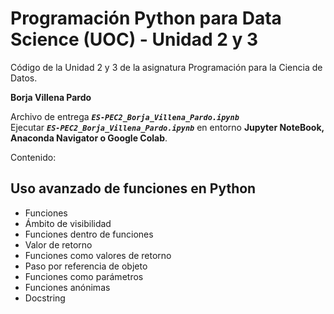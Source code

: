 # Programación Python para Data Science (UOC) - Unidad 2 y 3

Código de la Unidad 2 y 3 de la asignatura Programación para la Ciencia de Datos.

**Borja Villena Pardo**    

Archivo de entrega ***`ES-PEC2_Borja_Villena_Pardo.ipynb`***    
Ejecutar ***`ES-PEC2_Borja_Villena_Pardo.ipynb`*** en entorno **Jupyter NoteBook, Anaconda Navigator o Google Colab**.   

Contenido:
## Uso avanzado de funciones en Python

- Funciones
- Ámbito de visibilidad
- Funciones dentro de funciones
- Valor de retorno
- Funciones como valores de retorno
- Paso por referencia de objeto
- Funciones como parámetros
- Funciones anónimas
- Docstring



